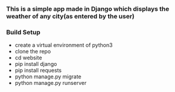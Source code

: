 ### This is a simple app made in Django which displays the weather of any city(as entered by the user)

### Build Setup
* create a virtual environment of python3
* clone the repo
* cd website
* pip install django
* pip install requests
* python manage.py migrate
* python manage.py runserver
